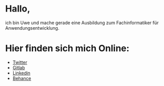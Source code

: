 # Hallo,
ich bin Uwe und mache gerade eine Ausbildung zum Fachinformatiker für Anwendungsentwicklung.

# Hier finden sich mich Online:
- [Twitter](https://twitter.com/u_barthel)
- [Gitlab](https://gitlab.com/uwebarthel)
- [Linkedin](https://www.linkedin.com/in/uwe-barthel-46374b1bb/)
- [Behance](https://www.behance.net/uwe-barthel)
